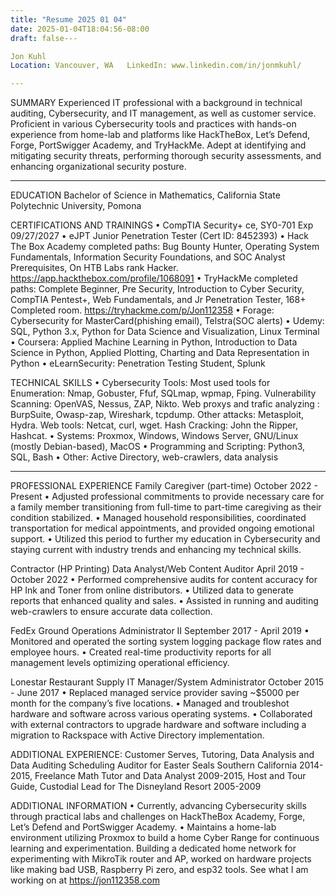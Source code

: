 ```yaml
---
title: "Resume 2025 01 04"
date: 2025-01-04T18:04:56-08:00
draft: false---

Jon Kuhl
Location: Vancouver, WA   LinkedIn: www.linkedin.com/in/jonmkuhl/

---
```


SUMMARY
Experienced IT professional with a background in technical auditing, Cybersecurity, and IT management, as well as customer service. Proficient in various Cybersecurity tools and practices with hands-on experience from home-lab and platforms like HackTheBox, Let’s Defend, Forge, PortSwigger Academy, and TryHackMe. Adept at identifying and mitigating security threats, performing thorough security assessments, and enhancing organizational security posture.

---

EDUCATION
Bachelor of Science in Mathematics, California State Polytechnic University, Pomona

CERTIFICATIONS AND TRAININGS
    • CompTIA Security+ ce, SY0-701 Exp 09/27/2027
    • eJPT Junior Penetration Tester (Cert ID: 8452393)
    • Hack The Box Academy completed paths: Bug Bounty Hunter, Operating System Fundamentals, Information Security Foundations, and SOC Analyst Prerequisites, On HTB Labs rank Hacker. https://app.hackthebox.com/profile/1068091
    • TryHackMe completed paths: Complete Beginner, Pre Security, Introduction to Cyber Security, CompTIA Pentest+, Web Fundamentals, and Jr Penetration Tester, 168+ Completed room. https://tryhackme.com/p/Jon112358
    • Forage: Cybersecurity for MasterCard(phishing email), Telstra(SOC alerts)
    • Udemy: SQL, Python 3.x, Python for Data Science and Visualization, Linux Terminal
    • Coursera: Applied Machine Learning in Python, Introduction to Data Science in Python, Applied Plotting, Charting and Data Representation in Python
    • eLearnSecurity: Penetration Testing Student, Splunk

TECHNICAL SKILLS
    • Cybersecurity Tools: Most used tools for Enumeration: Nmap, Gobuster, Ffuf, SQLmap, wpmap, Fping. Vulnerability Scanning: OpenVAS, Nessus, ZAP, Nikto. Web proxys and trafic analyzing : BurpSuite, Owasp-zap, Wireshark, tcpdump. Other attacks: Metasploit, Hydra. Web tools: Netcat, curl, wget. Hash Cracking: John the Ripper, Hashcat.
    • Systems: Proxmox, Windows, Windows Server, GNU/Linux (mostly Debian-based), MacOS
    • Programming and Scripting: Python3, SQL, Bash
    • Other: Active Directory, web-crawlers, data analysis

---

PROFESSIONAL EXPERIENCE
Family Caregiver (part-time)
October 2022 - Present
    • Adjusted professional commitments to provide necessary care for a family member transitioning from full-time to part-time caregiving as their condition stabilized.
    • Managed household responsibilities, coordinated transportation for medical appointments, and provided ongoing emotional support.
    • Utilized this period to further my education in Cybersecurity and staying current with industry trends and enhancing my technical skills.

Contractor (HP Printing)
Data Analyst/Web Content Auditor
April 2019 - October 2022
    • Performed comprehensive audits for content accuracy for HP Ink and Toner from online distributors.
    • Utilized data to generate reports that enhanced quality and sales.
    • Assisted in running and auditing web-crawlers to ensure accurate data collection.

FedEx Ground
Operations Administrator II
September 2017 - April 2019
    • Monitored and operated the sorting system logging package flow rates and employee hours.
    • Created real-time productivity reports for all management levels optimizing operational efficiency.

Lonestar Restaurant Supply
IT Manager/System Administrator
October 2015 - June 2017
    • Replaced managed service provider saving ~$5000 per month for the company’s five locations.
    • Managed and troubleshot hardware and software across various operating systems.
    • Collaborated with external contractors to upgrade hardware and software including a migration to Rackspace with Active Directory implementation.

ADDITIONAL EXPERIENCE: Customer Serves, Tutoring, Data Analysis and Data Auditing
	Scheduling Auditor for Easter Seals Southern California 2014-2015, Freelance Math Tutor and Data Analyst 2009-2015, Host and Tour Guide, Custodial Lead for The Disneyland Resort 2005-2009 

ADDITIONAL INFORMATION
    • Currently, advancing Cybersecurity skills through practical labs and challenges on HackTheBox Academy, Forge, Let’s Defend and PortSwigger Academy.
    • Maintains a home-lab environment utilizing Proxmox to build a home Cyber Range for continuous learning and experimentation. Building a dedicated home network for experimenting with MikroTik router and AP, worked on hardware projects like making bad USB, Raspberry Pi zero, and esp32 tools. See what I am working on at https://jon112358.com
